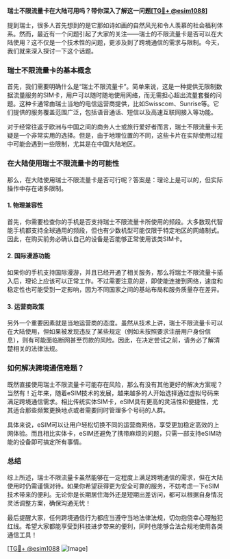 **瑞士不限流量卡在大陆可用吗？带你深入了解这一问题[[TG💪+ @esim1088](https://t.me/s/esim1088)]**

提到瑞士，很多人首先想到的是它那如诗如画的自然风光和令人羡慕的社会福利体系。然而，最近有一个问题引起了大家的关注——瑞士的不限流量卡是否可以在大陆使用？这不仅是一个技术性的问题，更涉及到了跨境通信的需求与限制。今天，我们就来深入探讨一下这个话题。

### 瑞士不限流量卡的基本概念

首先，我们需要明确什么是“瑞士不限流量卡”。简单来说，这是一种提供无限制数据流量服务的SIM卡，用户可以随时随地使用网络，而无需担心超出流量套餐的问题。这种卡通常由瑞士当地的电信运营商提供，比如Swisscom、Sunrise等。它们提供的服务覆盖范围广泛，包括语音通话、短信以及高速互联网接入等功能。

对于经常往返于欧洲与中国之间的商务人士或旅行爱好者而言，瑞士不限流量卡无疑是一个非常实用的选择。但是，由于地理位置的不同，这些卡片在实际使用过程中可能会遇到一些限制，尤其是在中国大陆地区。

### 在大陆使用瑞士不限流量卡的可能性

那么，在大陆使用瑞士不限流量卡是否可行呢？答案是：理论上是可以的，但实际操作中存在诸多限制。

#### 1. **物理兼容性**
   首先，你需要检查你的手机是否支持瑞士不限流量卡所使用的频段。大多数现代智能手机都支持全球通用的频段，但也有少数机型可能仅限于特定地区的网络制式。因此，在购买前务必确认自己的设备是否能够正常使用该类SIM卡。

#### 2. **国际漫游功能**
   如果你的手机支持国际漫游，并且已经开通了相关服务，那么将瑞士不限流量卡插入后，理论上应该可以正常工作。不过需要注意的是，即使能连接到网络，速度和稳定性也可能受到一定影响，因为不同国家之间的基站布局和服务质量存在差异。

#### 3. **运营商政策**
   另外一个重要因素就是当地运营商的态度。虽然从技术上讲，瑞士不限流量卡可以在大陆使用，但如果被发现违反了某些规定（例如未按照要求注册用户身份信息），则有可能面临断网甚至罚款的风险。因此，在决定尝试之前，请务必了解清楚相关的法律法规。

### 如何解决跨境通信难题？

既然直接使用瑞士不限流量卡可能存在风险，那么有没有其他更好的解决方案呢？当然有！近年来，随着eSIM技术的发展，越来越多的人开始选择通过虚拟号码来满足跨境通信需求。相比传统实体SIM卡，eSIM具有更高的灵活性和便捷性，尤其适合那些频繁更换地点或者需要同时管理多个号码的人群。

具体来说，eSIM可以让用户轻松切换不同的运营商网络，享受更加稳定高效的上网体验。而且相比实体卡，eSIM还避免了携带麻烦的问题，只需一部支持eSIM功能的设备即可搞定所有事情。

### 总结

综上所述，瑞士不限流量卡虽然能够在一定程度上满足跨境通信的需求，但在大陆使用时仍需谨慎对待。如果你希望获得更为安全可靠的服务，不妨考虑一下eSIM技术带来的便利。无论你是长期居住海外还是短期出差访问，都可以根据自身情况灵活调整方案，确保沟通无忧！

最后提醒大家，任何跨境通信行为都应当遵守当地法律法规，切勿抱侥幸心理触犯红线。希望大家都能享受到科技进步带来的便利，同时也能够合法合规地使用各类通信工具！

[[TG💪+ @esim1088](https://t.me/s/esim1088) ![Image](https://i.postimg.cc/4NQfJmqS/Snipaste-2025-05-13-00-14-12.png)]